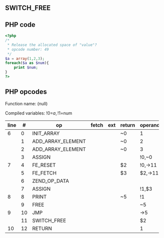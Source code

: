 SWITCH\_FREE
------------

PHP code
--------

``` php
<?php
/*
 * Release the allocated space of "value"?
 * opcode number: 49
 */
$a = array(1,2,3);
foreach($a as $num){
    print $num;
}
?>
```

PHP opcodes
-----------

Function name: (null)

Compiled variables: !0=$a, !1=$num

| line | \#  | op                  | fetch | ext | return | operands |
|------|-----|---------------------|-------|-----|--------|----------|
| 6    | 0   | INIT\_ARRAY         |       |     | \~0    | 1        |
|      | 1   | ADD\_ARRAY\_ELEMENT |       |     | \~0    | 2        |
|      | 2   | ADD\_ARRAY\_ELEMENT |       |     | \~0    | 3        |
|      | 3   | ASSIGN              |       |     |        | !0,\~0   |
| 7    | 4   | FE\_RESET           |       |     | $2     | !0,-\>11 |
|      | 5   | FE\_FETCH           |       |     | $3     | $2,-\>11 |
|      | 6   | ZEND\_OP\_DATA      |       |     |        |          |
|      | 7   | ASSIGN              |       |     |        | !1,$3    |
| 8    | 8   | PRINT               |       |     | \~5    | !1       |
|      | 9   | FREE                |       |     |        | \~5      |
| 9    | 10  | JMP                 |       |     |        | -\>5     |
|      | 11  | SWITCH\_FREE        |       |     |        | $2       |
| 10   | 12  | RETURN              |       |     |        | 1        |
